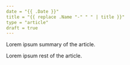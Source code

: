 ```yaml
---
date = "{{ .Date }}"
title = "{{ replace .Name "-" " " | title }}"
type = "article"
draft = true
---
```


Lorem ipsum summary of the article.
<!--more-->
Lorem ipsum rest of the article.
